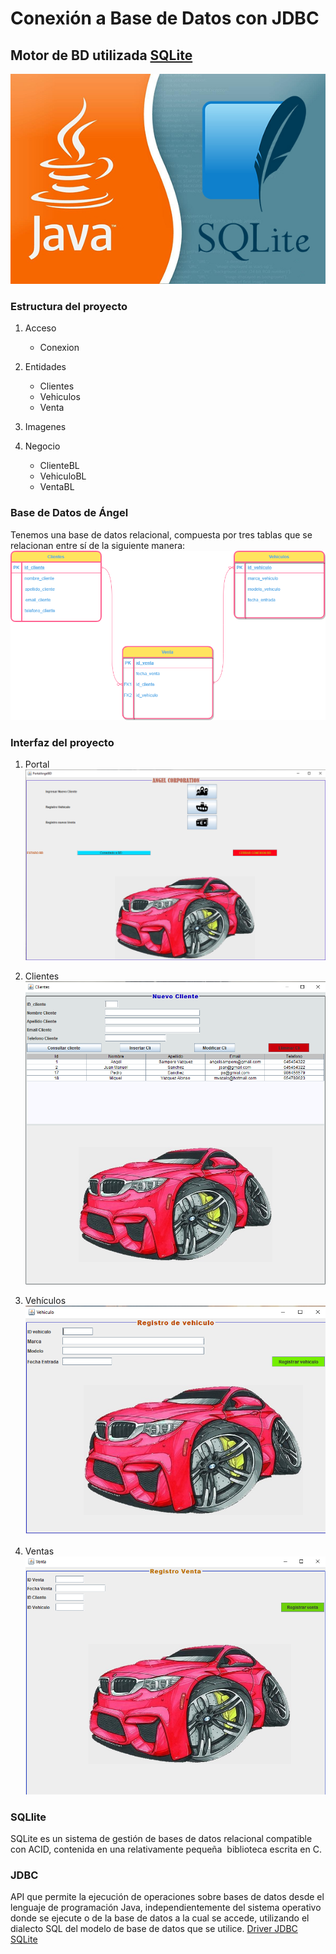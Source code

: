 # Conexión a Base de Datos con JDBC
## Motor de BD utilizada [**SQLite**](https://www.sqlite.org/index.html)

![JAVA-->JDBC](https://raw.githubusercontent.com/jsamperevazquez/AngelBD/master/src/com/angel/bd/imagenes/jdbc.jpg)


### Estructura del proyecto

1. Acceso
    - Conexion
 
2. Entidades
    - Clientes
    - Vehiculos
    - Venta
    
3. Imagenes

4. Negocio
    - ClienteBL
    - VehiculoBL
    - VentaBL
    
### Base de Datos de Ángel
Tenemos una base de datos relacional, compuesta por tres tablas que se relacionan entre sí de la siguiente manera:
![Angel-->BD](https://raw.githubusercontent.com/jsamperevazquez/AngelBD/master/src/com/angel/bd/imagenes/AngelBD.png)

### Interfaz del proyecto
1. Portal
   ![Angel-->BD](https://raw.githubusercontent.com/jsamperevazquez/AngelBD/master/src/com/angel/bd/imagenes/portal.png)
   
2. Clientes
   ![Angel-->BD](https://raw.githubusercontent.com/jsamperevazquez/AngelBD/master/src/com/angel/bd/imagenes/clientes.png)
   
3. Vehículos
   ![Angel-->BD](https://raw.githubusercontent.com/jsamperevazquez/AngelBD/master/src/com/angel/bd/imagenes/vehiculo.png)
   
4. Ventas
   ![Angel-->BD](https://raw.githubusercontent.com/jsamperevazquez/AngelBD/master/src/com/angel/bd/imagenes/venta.png)


### SQLlite
SQLite es un sistema de gestión de bases de datos relacional compatible con ACID, contenida en una relativamente pequeña ​ biblioteca escrita en C.

### JDBC
API que permite la ejecución de operaciones sobre bases de datos desde el lenguaje de programación Java, independientemente del sistema operativo donde se ejecute o de la base de datos a la cual se accede, utilizando el dialecto SQL del modelo de base de datos que se utilice.
[Driver JDBC SQLite](https://mvnrepository.com/artifact/org.xerial/sqlite-jdbc/3.34.0)
